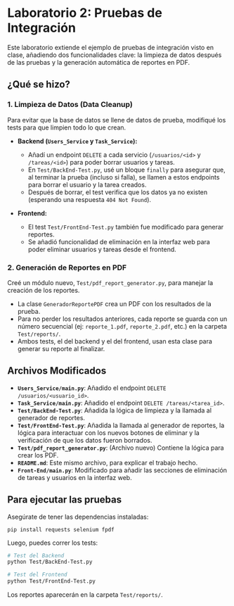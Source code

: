 # Laboratorio 2: Pruebas de Integración

Este laboratorio extiende el ejemplo de pruebas de integración visto en clase, añadiendo dos funcionalidades clave: la limpieza de datos después de las pruebas y la generación automática de reportes en PDF.

## ¿Qué se hizo?

### 1. Limpieza de Datos (Data Cleanup)

Para evitar que la base de datos se llene de datos de prueba, modifiqué los tests para que limpien todo lo que crean.

- **Backend (`Users_Service` y `Task_Service`):**
  - Añadí un endpoint `DELETE` a cada servicio (`/usuarios/<id>` y `/tareas/<id>`) para poder borrar usuarios y tareas.
  - En `Test/BackEnd-Test.py`, usé un bloque `finally` para asegurar que, al terminar la prueba (incluso si falla), se llamen a estos endpoints para borrar el usuario y la tarea creados.
  - Después de borrar, el test verifica que los datos ya no existen (esperando una respuesta `404 Not Found`).

- **Frontend:**
  - El test `Test/FrontEnd-Test.py` también fue modificado para generar reportes.
  - Se añadió funcionalidad de eliminación en la interfaz web para poder eliminar usuarios y tareas desde el frontend.

### 2. Generación de Reportes en PDF

Creé un módulo nuevo, `Test/pdf_report_generator.py`, para manejar la creación de los reportes.

- La clase `GeneradorReportePDF` crea un PDF con los resultados de la prueba.
- Para no perder los resultados anteriores, cada reporte se guarda con un número secuencial (ej: `reporte_1.pdf`, `reporte_2.pdf`, etc.) en la carpeta `Test/reports/`.
- Ambos tests, el del backend y el del frontend, usan esta clase para generar su reporte al finalizar.

## Archivos Modificados

- **`Users_Service/main.py`**: Añadido el endpoint `DELETE /usuarios/<usuario_id>`.
- **`Task_Service/main.py`**: Añadido el endpoint `DELETE /tareas/<tarea_id>`.
- **`Test/BackEnd-Test.py`**: Añadida la lógica de limpieza y la llamada al generador de reportes.
- **`Test/FrontEnd-Test.py`**: Añadida la llamada al generador de reportes, la lógica para interactuar con los nuevos botones de eliminar y la verificación de que los datos fueron borrados.
- **`Test/pdf_report_generator.py`**: (Archivo nuevo) Contiene la lógica para crear los PDF.
- **`README.md`**: Este mismo archivo, para explicar el trabajo hecho.
- **`Front-End/main.py`**: Modificado para añadir las secciones de eliminación de tareas y usuarios en la interfaz web.

## Para ejecutar las pruebas

Asegúrate de tener las dependencias instaladas:

```
pip install requests selenium fpdf
```

Luego, puedes correr los tests:

```bash
# Test del Backend
python Test/BackEnd-Test.py

# Test del Frontend
python Test/FrontEnd-Test.py
```

Los reportes aparecerán en la carpeta `Test/reports/`. 